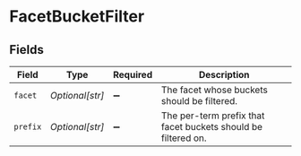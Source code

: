 # FacetBucketFilter


## Fields

| Field                                                         | Type                                                          | Required                                                      | Description                                                   |
| ------------------------------------------------------------- | ------------------------------------------------------------- | ------------------------------------------------------------- | ------------------------------------------------------------- |
| `facet`                                                       | *Optional[str]*                                               | :heavy_minus_sign:                                            | The facet whose buckets should be filtered.                   |
| `prefix`                                                      | *Optional[str]*                                               | :heavy_minus_sign:                                            | The per-term prefix that facet buckets should be filtered on. |